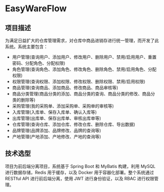 # EasyWareFlow

## 项目描述
为满足日益扩大的仓库管理需求，对仓库中商品进销存进行统一管理，而开发了此系统。系统主要包含：

- 用户管理(查询用户、添加用户、修改用户、删除用户、禁用/启用用户、重置密码、分配角色、分配权限)
- 角色管理(查询角色、添加角色、修改角色、删除角色、禁用/启用角色、分配权限)
- 权限管理(查询权限、添加权限、修改权限、删除权限、禁用/启用权限)
- 商品管理(查询商品、添加商品、修改商品、商品审核等)
- 商品分类管理(商品分类的添加、商品分类的查询、商品分类的修改、商品分类的删除等)
- 采购管理(我的采购单、添加采购单、采购单的审核等)
- 入库管理(入库单、保存入库单、确认入库等)
- 出库管理(出库单、保存出库单、审核出库单等)
- 仓库管理(查询仓库、添加仓库、修改仓库、删除仓库、导出数据)
- 品牌管理(品牌添加、品牌修改、品牌的查询等)
- 产地管理(产地添加、产地修改、产地的查询等)

## 技术选型

项目为前后端分离项目，系统基于 Spring Boot 和 MyBatis 构建，利用 MySQL 进行数据存储，Redis 用于缓存，以及 Docker 用于容器化部署。整个系统通过 RESTful API 进行前后端分离，使用 JWT 进行身份验证，以及 RBAC 进行权限管理。